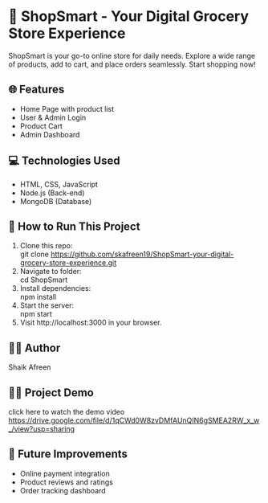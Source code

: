 # 🛒 ShopSmart - Your Digital Grocery Store Experience

ShopSmart is your go-to online store for daily needs. Explore a wide range of products, add to cart, and place orders seamlessly. Start shopping now!

## 🌐 Features
- Home Page with product list
- User & Admin Login
- Product Cart
- Admin Dashboard

## 💻 Technologies Used
- HTML, CSS, JavaScript
- Node.js (Back-end)
- MongoDB (Database)

## 🚀 How to Run This Project
1. Clone this repo:  
   git clone https://github.com/skafreen19/ShopSmart-your-digital-grocery-store-experience.git
2. Navigate to folder:  
   cd ShopSmart
3. Install dependencies:  
   npm install
4. Start the server:  
   npm start
5. Visit http://localhost:3000 in your browser.

## 👩‍💻 Author
Shaik Afreen

## 👩‍💻 Project Demo
click here to watch the demo video
https://drive.google.com/file/d/1qCWd0W8zvDMfAUnQIN6gSMEA2RW_x_w_/view?usp=sharing

## 🔮 Future Improvements
- Online payment integration
- Product reviews and ratings
- Order tracking dashboard

